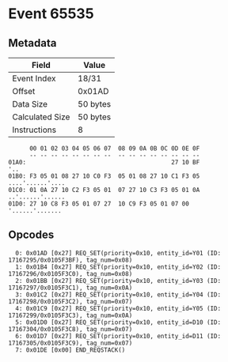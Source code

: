 # Event 65535

## Metadata

| Field           | Value    |
|-----------------|----------|
| Event Index     | 18/31    |
| Offset          | 0x01AD   |
| Data Size       | 50 bytes |
| Calculated Size | 50 bytes |
| Instructions    | 8        |

```
      00 01 02 03 04 05 06 07  08 09 0A 0B 0C 0D 0E 0F
      -- -- -- -- -- -- -- --  -- -- -- -- -- -- -- --
01A0:                                         27 10 BF               '..
01B0: F3 05 01 08 27 10 C0 F3  05 01 08 27 10 C1 F3 05  ....'......'....
01C0: 01 0A 27 10 C2 F3 05 01  07 27 10 C3 F3 05 01 0A  ..'......'......
01D0: 27 10 C8 F3 05 01 07 27  10 C9 F3 05 01 07 00     '......'....... 
```

## Opcodes

```
  0: 0x01AD [0x27] REQ_SET(priority=0x10, entity_id=Y01 (ID: 17167295/0x0105F3BF), tag_num=0x08)
  1: 0x01B4 [0x27] REQ_SET(priority=0x10, entity_id=Y02 (ID: 17167296/0x0105F3C0), tag_num=0x08)
  2: 0x01BB [0x27] REQ_SET(priority=0x10, entity_id=Y03 (ID: 17167297/0x0105F3C1), tag_num=0x0A)
  3: 0x01C2 [0x27] REQ_SET(priority=0x10, entity_id=Y04 (ID: 17167298/0x0105F3C2), tag_num=0x07)
  4: 0x01C9 [0x27] REQ_SET(priority=0x10, entity_id=Y05 (ID: 17167299/0x0105F3C3), tag_num=0x0A)
  5: 0x01D0 [0x27] REQ_SET(priority=0x10, entity_id=D10 (ID: 17167304/0x0105F3C8), tag_num=0x07)
  6: 0x01D7 [0x27] REQ_SET(priority=0x10, entity_id=D11 (ID: 17167305/0x0105F3C9), tag_num=0x07)
  7: 0x01DE [0x00] END_REQSTACK()
```
